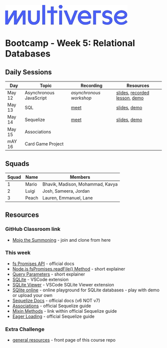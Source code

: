 ![Image](/img/Multiverse_Logo_rgb_ultra_25.jpg "Multiverse banner")

# Bootcamp - Week 5: Relational Databases

## Daily Sessions
|Day|Topic|Recording|Resources|
|-----|-------------|---------------------|--------|
|May 12|Asynchronous JavaScript|*asynchronous workshop*|[slides](https://docs.google.com/presentation/d/1pUesmWRo_dUFj4u4qqS3r47UyI7ngq1PB07kWpwwoQM), [recorded lesson](https://drive.google.com/file/d/1BGnxLkn7Ei214Jw87QqQQzJw7sdG_dNN/edit), [demo](https://github.com/Laurie-Multiverse/pokemon-demo/tree/day1)
|May 13|SQL|[meet](https://drive.google.com/file/d/1Cehy6DpQhYpppBgJIVNILkwV8B5kqMZW)|[slides](https://docs.google.com/presentation/d/1U8mQ4kAS_wzoT-K_uj2BqTLNiUhNpUyN8Jpypw5LtFo), [demo](https://github.com/Laurie-Multiverse/pokemon-demo/tree/day2)
|May 14|Sequelize|[meet](https://drive.google.com/file/d/1H4eLkT2Frqnc4iI2Z0S_y2q9NvB2w1Ru)|[slides](https://docs.google.com/presentation/d/1LuZICFwun5vZbFPZc1zacJ6lD8ZIaw1h4vkzu3dB78k), [demo](https://github.com/Laurie-Multiverse/pokemon-demo/tree/day3)
|May 15|Associations|
|mAY 16|Card Game Project|

## Squads
|Squad|Name|Members|
|-----|----|-------|
|1|Mario|Bhavik, Madison, Mohammad, Kavya
|2|Luigi|Josh, Sameera, Jordan 
|3|Peach|Lauren, Emmanuel, Lane

## Resources

### GitHub Classroom link
* [Mojo the Summoning](https://classroom.github.com/a/c3ov1pct) - join and clone from here

### This week
* [fs Promises API](https://nodejs.org/api/fs.html#fs_fs_promises_api) - official docs
* [Node.js fsPromises.readFile() Method](https://www.geeksforgeeks.org/node-js-fspromises-readfile-method/) - short explainer
* [Query Parameters](https://www.abstractapi.com/guides/api-glossary/query-parameters) - short explainer
* [SQLite](https://marketplace.visualstudio.com/items?itemName=alexcvzz.vscode-sqlite) - VSCode extension
* [SQLite Viewer](https://marketplace.visualstudio.com/items?itemName=qwtel.sqlite-viewer) - VSCode SQLite Viewer extension
* [SQlite online](https://sqliteonline.com/) - online playground for SQLite databases - play with demo or upload your own
* [Sequelize Docs](https://sequelize.org/docs/v6/) - official docs (v6 NOT v7)
* [Associations](https://sequelize.org/docs/v6/core-concepts/assocs/) - official Sequelize guide
* [Mixin Methods](https://sequelize.org/docs/v6/core-concepts/assocs/#special-methodsmixins-added-to-instances) - link within official Sequelize guide
* [Eager Loading](https://sequelize.org/docs/v6/advanced-association-concepts/eager-loading/) - official Sequelize guide

### Extra Challenge
* [general resources](/README.md/#extra-challenge) - front page of this course repo
